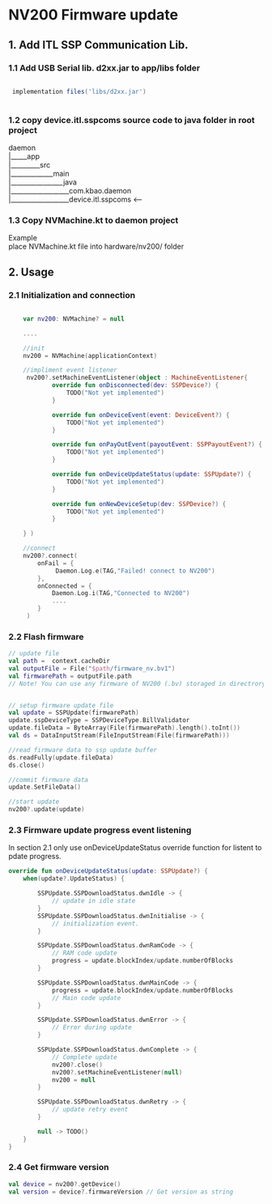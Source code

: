 
# NV200 Firmware update

## 1. Add ITL SSP Communication Lib.

### 1.1 Add USB Serial lib. d2xx.jar to app/libs folder

```gradle

 implementation files('libs/d2xx.jar')
 
```

### 1.2 copy device.itl.sspcoms source code to java folder in root project

daemon\
|_____app\
|_________src\
|_____________main\
|________________java\
|__________________com.kbao.daemon\
|__________________device.itl.sspcoms <--

### 1.3 Copy NVMachine.kt to daemon project

Example \
place NVMachine.kt file into hardware/nv200/ folder

## 2. Usage

### 2.1 Initialization and connection

```kotlin

    var nv200: NVMachine? = null

    ....

    //init
    nv200 = NVMachine(applicationContext)

    //impliment event listener
     nv200?.setMachineEventListener(object : MachineEventListener{
            override fun onDisconnected(dev: SSPDevice?) {
                TODO("Not yet implemented")
            }

            override fun onDeviceEvent(event: DeviceEvent?) {
                TODO("Not yet implemented")
            }

            override fun onPayOutEvent(payoutEvent: SSPPayoutEvent?) {
                TODO("Not yet implemented")
            }

            override fun onDeviceUpdateStatus(update: SSPUpdate?) {
                TODO("Not yet implemented")
            }

            override fun onNewDeviceSetup(dev: SSPDevice?) {
                TODO("Not yet implemented")
            }

    } )

    //connect
    nv200?.connect(
        onFail = {
             Daemon.Log.e(TAG,"Failed! connect to NV200")
        }, 
        onConnected = {
            Daemon.Log.i(TAG,"Connected to NV200")
            ....
        }
     )
```
### 2.2 Flash firmware

```kotlin
// update file 
val path =  context.cacheDir
val outputFile = File("$path/firmware_nv.bv1")
val firmwarePath = outputFile.path
// Note! You can use any firmware of NV200 (.bv) storaged in directrory


// setup firmware update file 
val update = SSPUpdate(firmwarePath)
update.sspDeviceType = SSPDeviceType.BillValidator
update.fileData = ByteArray(File(firmwarePath).length().toInt())
val ds = DataInputStream(FileInputStream(File(firmwarePath)))

//read firmware data to ssp update buffer
ds.readFully(update.fileData)
ds.close()

//commit firmware data
update.SetFileData()

//start update
nv200?.update(update)

```

### 2.3 Firmware update progress event listening

In section 2.1 only use onDeviceUpdateStatus override function for listent to pdate progress.

```kotlin
override fun onDeviceUpdateStatus(update: SSPUpdate?) {
    when(update?.UpdateStatus) {

        SSPUpdate.SSPDownloadStatus.dwnIdle -> {
            // update in idle state
        }
        SSPUpdate.SSPDownloadStatus.dwnInitialise -> {
            // initialization event.
        }

        SSPUpdate.SSPDownloadStatus.dwnRamCode -> {
            // RAM code update
            progress = update.blockIndex/update.numberOfBlocks
        }

        SSPUpdate.SSPDownloadStatus.dwnMainCode -> {
            progress = update.blockIndex/update.numberOfBlocks
            // Main code update
        }

        SSPUpdate.SSPDownloadStatus.dwnError -> {
            // Error during update
        }

        SSPUpdate.SSPDownloadStatus.dwnComplete -> {
            // Complete update
            nv200?.close()
            nv200?.setMachineEventListener(null)
            nv200 = null
        }

        SSPUpdate.SSPDownloadStatus.dwnRetry -> {
            // update retry event
        }

        null -> TODO()
    }
}
```

### 2.4 Get firmware version

```kotlin
val device = nv200?.getDevice()
val version = device?.firmwareVersion // Get version as string
```

